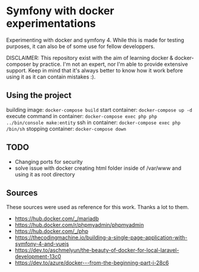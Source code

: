 # Symfony with docker experimentations

Experimenting with docker and symfony 4. While this is made for testing purposes, it can also be of some use for fellow developpers.

DISCLAIMER: This repository exist with the aim of learning docker & docker-composer by practice. I'm not an expert, nor I'm able to provide extensive support. Keep in mind that it's always better to know how it work before using it as it can contain mistakes :).

## Using the project

building image: `docker-compose build`
start container: `docker-compose up -d`
execute command in container: `docker-compose exec php php ../bin/console make:entity`
ssh in container: `docker-compose exec php /bin/sh`
stopping container: `docker-compose down`

## TODO

- Changing ports for security
- solve issue with docker creating html folder inside of /var/www and using it as root directory

## Sources

These sources were used as reference for this work. Thanks a lot to them.

- https://hub.docker.com/_/mariadb
- https://hub.docker.com/r/phpmyadmin/phpmyadmin
- https://hub.docker.com/_/php
- https://thecodingmachine.io/building-a-single-page-application-with-symfony-4-and-vuejs
- https://dev.to/aschmelyun/the-beauty-of-docker-for-local-laravel-development-13c0
- https://dev.to/azure/docker---from-the-beginning-part-i-28c6